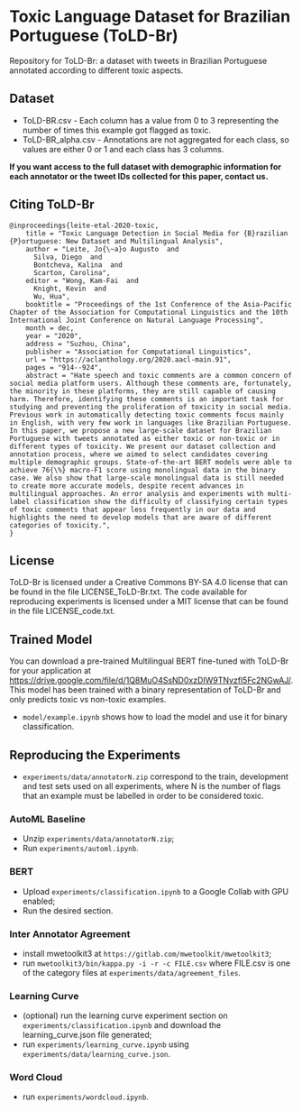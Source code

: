 # Toxic Language Dataset for Brazilian Portuguese (ToLD-Br)
Repository for ToLD-Br: a dataset with tweets in Brazilian Portuguese annotated according to different toxic aspects.

## Dataset
* ToLD-BR.csv - Each column has a value from 0 to 3 representing the number of times this example got flagged as toxic.
* ToLD-BR_alpha.csv - Annotations are not aggregated for each class, so values are either 0 or 1 and each class has 3 columns.

**If you want access to the full dataset with demographic information for each annotator or the tweet IDs collected for this paper, contact us.**

## Citing ToLD-Br
```
@inproceedings{leite-etal-2020-toxic,
    title = "Toxic Language Detection in Social Media for {B}razilian {P}ortuguese: New Dataset and Multilingual Analysis",
    author = "Leite, Jo{\~a}o Augusto  and
      Silva, Diego  and
      Bontcheva, Kalina  and
      Scarton, Carolina",
    editor = "Wong, Kam-Fai  and
      Knight, Kevin  and
      Wu, Hua",
    booktitle = "Proceedings of the 1st Conference of the Asia-Pacific Chapter of the Association for Computational Linguistics and the 10th International Joint Conference on Natural Language Processing",
    month = dec,
    year = "2020",
    address = "Suzhou, China",
    publisher = "Association for Computational Linguistics",
    url = "https://aclanthology.org/2020.aacl-main.91",
    pages = "914--924",
    abstract = "Hate speech and toxic comments are a common concern of social media platform users. Although these comments are, fortunately, the minority in these platforms, they are still capable of causing harm. Therefore, identifying these comments is an important task for studying and preventing the proliferation of toxicity in social media. Previous work in automatically detecting toxic comments focus mainly in English, with very few work in languages like Brazilian Portuguese. In this paper, we propose a new large-scale dataset for Brazilian Portuguese with tweets annotated as either toxic or non-toxic or in different types of toxicity. We present our dataset collection and annotation process, where we aimed to select candidates covering multiple demographic groups. State-of-the-art BERT models were able to achieve 76{\%} macro-F1 score using monolingual data in the binary case. We also show that large-scale monolingual data is still needed to create more accurate models, despite recent advances in multilingual approaches. An error analysis and experiments with multi-label classification show the difficulty of classifying certain types of toxic comments that appear less frequently in our data and highlights the need to develop models that are aware of different categories of toxicity.",
}
```

## License
ToLD-Br is licensed under a Creative Commons BY-SA 4.0 license that can be found in the file LICENSE_ToLD-Br.txt.
The code available for reproducing experiments is licensed under a MIT license that can be found in the file LICENSE_code.txt.

## Trained Model
You can download a pre-trained Multilingual BERT fine-tuned with ToLD-Br for your application at https://drive.google.com/file/d/1Q8MuO4SsND0xzDIW9TNvzfl5Fc2NGwAJ/. This model has been trained with a binary representation of ToLD-Br and only predicts toxic vs non-toxic examples.

* ```model/example.ipynb``` shows how to load the model and use it for binary classification.

## Reproducing the Experiments
* ```experiments/data/annotatorN.zip``` correspond to the train, development and test sets used on all experiments, where N is the number of flags that an example must be labelled in order to be considered toxic.

### AutoML Baseline
* Unzip ```experiments/data/annotatorN.zip```;
* Run ```experiments/automl.ipynb```.

### BERT
* Upload ```experiments/classification.ipynb``` to a Google Collab with GPU enabled;
* Run the desired section.

### Inter Annotator Agreement
* install mwetoolkit3 at ```https://gitlab.com/mwetoolkit/mwetoolkit3```;
* run ```mwetoolkit3/bin/kappa.py -i -r -c FILE.csv``` where FILE.csv is one of the category files at ```experiments/data/agreement_files```.

### Learning Curve
* (optional) run the learning curve experiment section on ```experiments/classification.ipynb``` and download the learning_curve.json file generated;
* run ```experiments/learning_curve.ipynb``` using ```experiments/data/learning_curve.json```.

### Word Cloud
* run ```experiments/wordcloud.ipynb```.
